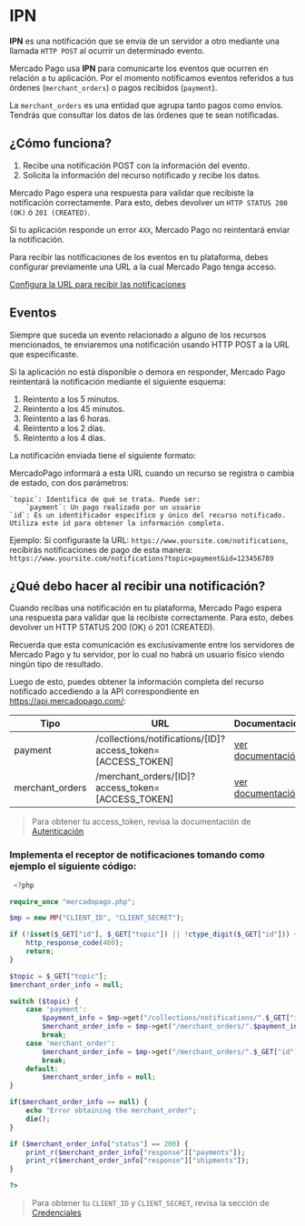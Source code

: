 # IPN

**IPN** es una notificación que se envía de un servidor a otro mediante una llamada `HTTP POST` al ocurrir un determinado evento.

Mercado Pago usa **IPN** para comunicarte los eventos que ocurren en relación a tu aplicación. Por el momento notificamos eventos referidos a tus órdenes (`merchant_orders`) o pagos recibidos (`payment`).

La `merchant_orders` es una entidad que agrupa tanto pagos como envíos. Tendrás que consultar los datos de las órdenes que te sean notificadas.

## ¿Cómo funciona?

1. Recibe una notificación POST con la información del evento.
2. Solicita la información del recurso notificado y recibe los datos.

Mercado Pago espera una respuesta para validar que recibiste la notificación correctamente. Para esto, debes devolver un `HTTP STATUS 200 (OK)` ó `201 (CREATED)`.

Si tu aplicación responde un error `4XX`, Mercado Pago no reintentará enviar la notificación.

Para recibir las notificaciones de los eventos en tu plataforma, debes configurar previamente una URL a la cual Mercado Pago tenga acceso.

[Configura la URL para recibir las notificaciones](https://www.mercadopago.com/mla/herramientas/notificaciones)

## Eventos

Siempre que suceda un evento relacionado a alguno de los recursos mencionados, te enviaremos una notificación usando HTTP POST a la URL que especificaste.

Si la aplicación no está disponible o demora en responder, Mercado Pago reintentará la notificación mediante el siguiente esquema:

1. Reintento a los 5 minutos.
2. Reintento a los 45 minutos.
3. Reintento a las 6 horas.
4. Reintento a los 2 días.
5. Reintento a los 4 días.

La notificación enviada tiene el siguiente formato:

MercadoPago informará a esta URL cuando un recurso se registra o cambia de estado, con dos parámetros:

```
`topic`: Identifica de qué se trata. Puede ser: 
    `payment`: Un pago realizado por un usuario
`id`: Es un identificador específico y único del recurso notificado. Utiliza este id para obtener la información completa.
```

Ejemplo: Si configuraste la URL: `https://www.yoursite.com/notifications`, recibirás notificaciones de pago de esta manera: `https://www.yoursite.com/notifications?topic=payment&id=123456789`

## ¿Qué debo hacer al recibir una notificación?

Cuando recibas una notificación en tu plataforma, Mercado Pago espera una respuesta para validar que la recibiste correctamente. Para esto, debes devolver un HTTP STATUS 200 (OK) ó 201 (CREATED).

Recuerda que esta comunicación es exclusivamente entre los servidores de Mercado Pago y tu servidor, por lo cual no habrá un usuario físico viendo ningún tipo de resultado.

Luego de esto, puedes obtener la información completa del recurso notificado accediendo a la API correspondiente en https://api.mercadopago.com/:

Tipo               | URL                                                         | Documentación
------------------ | ----------------------------------------------------------- | --------------------
payment            | /collections/notifications/[ID]?access_token=[ACCESS_TOKEN] | [ver documentación]()
merchant_orders    | /merchant_orders/[ID]?access_token=[ACCESS_TOKEN]           | [ver documentación]()

> Para obtener tu access_token, revisa la documentación de [Autenticación]()

### Implementa el receptor de notificaciones tomando como ejemplo el siguiente código:

```php
 <?php

require_once "mercadopago.php";

$mp = new MP("CLIENT_ID", "CLIENT_SECRET");

if (!isset($_GET["id"], $_GET["topic"]) || !ctype_digit($_GET["id"])) {
    http_response_code(400);
    return;
}

$topic = $_GET["topic"];
$merchant_order_info = null;

switch ($topic) {
    case 'payment':
        $payment_info = $mp->get("/collections/notifications/".$_GET["id"]);
        $merchant_order_info = $mp->get("/merchant_orders/".$payment_info["response"]["collection"]["merchant_order_id"]);
        break;
    case 'merchant_order':
        $merchant_order_info = $mp->get("/merchant_orders/".$_GET["id"]);
        break;
    default:
        $merchant_order_info = null;
}

if($merchant_order_info == null) {
    echo "Error obtaining the merchant_order";
    die();
}

if ($merchant_order_info["status"] == 200) {
    print_r($merchant_order_info["response"]["payments"]);
    print_r($merchant_order_info["response"]["shipments"]);
}

?>
```

> Para obtener tu `CLIENT_ID` y `CLIENT_SECRET`, revisa la sección de [Credenciales](https://www.mercadopago.com/mla/account/credentials?type=basic)
